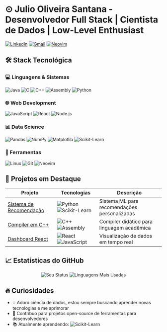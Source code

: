 # ⊙ Julio Oliveira Santana - Desenvolvedor Full Stack | Cientista de Dados | Low-Level Enthusiast

[![LinkedIn](https://img.shields.io/badge/LinkedIn-0077B5?style=for-the-badge&logo=linkedin)]([https://linkedin.com/in/seu-perfil](https://www.linkedin.com/in/julio-oliveira-santana-855817207/))
[![Gmail](https://img.shields.io/badge/Gmail-D14836?style=for-the-badge&logo=gmail)](mailto:juliooliveirasantana.b3@gmail.com)
[![Neovim](https://img.shields.io/badge/Neovim-57A143?style=for-the-badge&logo=neovim)](https://github.com/JulioOli/nvim-config)

## 🛠️ Stack Tecnológica

### 💻 Linguagens & Sistemas
![Java](https://img.shields.io/badge/Java-ED8B00?style=flat&logo=openjdk&logoColor=white)
![C](https://img.shields.io/badge/C-00599C?style=flat&logo=c&logoColor=white)
![C++](https://img.shields.io/badge/C++-00599C?style=flat&logo=c%2B%2B&logoColor=white)
![Assembly](https://img.shields.io/badge/Assembly-8E0E00?style=flat&logo=assemblyscript&logoColor=white)
![Python](https://img.shields.io/badge/Python-3776AB?style=flat&logo=python&logoColor=white)

### 🌐 Web Development
![JavaScript](https://img.shields.io/badge/JavaScript-F7DF1E?style=flat&logo=javascript&logoColor=black)
![React](https://img.shields.io/badge/React-61DAFB?style=flat&logo=react&logoColor=black)
![Node.js](https://img.shields.io/badge/Node.js-339933?style=flat&logo=node.js&logoColor=white)

### 📊 Data Science
![Pandas](https://img.shields.io/badge/Pandas-150458?style=flat&logo=pandas&logoColor=white)
![NumPy](https://img.shields.io/badge/NumPy-013243?style=flat&logo=numpy&logoColor=white)
![Matplotlib](https://img.shields.io/badge/Matplotlib-11557C?style=flat&logo=python&logoColor=white)
![Scikit-Learn](https://img.shields.io/badge/ScikitLearn-F7931E?style=flat&logo=scikit-learn&logoColor=white)

### 🔧 Ferramentas
![Linux](https://img.shields.io/badge/Linux-FCC624?style=flat&logo=linux&logoColor=black)
![Git](https://img.shields.io/badge/Git-F05032?style=flat&logo=git&logoColor=white)
![Neovim](https://img.shields.io/badge/Neovim-57A143?style=flat&logo=neovim&logoColor=white)

## 🚀 Projetos em Destaque

| Projeto | Tecnologias | Descrição |
|---------|-------------|-----------|
| [Sistema de Recomendação](link) | ![Python](https://img.shields.io/badge/-Python-3776AB) ![Scikit-Learn](https://img.shields.io/badge/-ScikitLearn-F7931E) | Sistema ML para recomendações personalizadas |
| [Compiler em C++](link) | ![C++](https://img.shields.io/badge/-C++-00599C) ![Assembly](https://img.shields.io/badge/-Assembly-8E0E00) | Compiler didático para linguagem acadêmica |
| [Dashboard React](link) | ![React](https://img.shields.io/badge/-React-61DAFB) ![JavaScript](https://img.shields.io/badge/-JavaScript-F7DF1E) | Visualização de dados em tempo real |

## 📈 Estatísticas do GitHub

<div align="center">
  
![Seu Status](https://github-readme-stats.vercel.app/api?username=JulioOli&show_icons=true&theme=dracula&hide_border=true)
![Linguagens Mais Usadas](https://github-readme-stats.vercel.app/api/top-langs/?username=JulioOli&layout=compact&theme=dracula&hide_border=true)

</div>

## 🔥 Curiosidades
- 💡 Adoro ciência de dados, estou sempre buscando aprender novas tecnologias e me aprimorar
- 🐧 Contribuo para projetos open-source de ferramentas para desenvolvedores
- 📚 Atualmente aprendendo: ![Scikit-Learn](https://img.shields.io/badge/ScikitLearn-F7931E?style=for-the-badge&logo=scikit-learn&logoColor=white)

